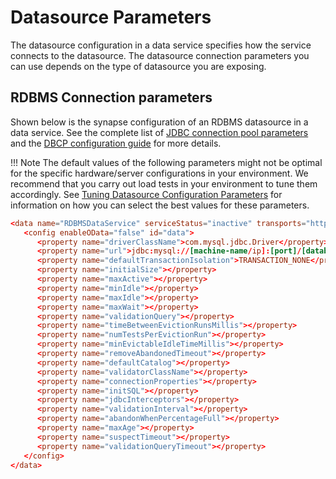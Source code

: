 # Datasource Parameters

The datasource configuration in a data service specifies how the service connects to the datasource. The datasource connection parameters you can use depends on the type of datasource you are exposing.

## RDBMS Connection parameters

Shown below is the synapse configuration of an RDBMS datasource in a data service. See the complete list of [JDBC connection pool parameters](http://tomcat.apache.org/tomcat-7.0-doc/jdbc-pool.html) and the [DBCP configuration guide](http://commons.apache.org/proper/commons-dbcp/configuration.html) for more details.

!!! Note
      The default values of the following parameters might not be optimal for the specific hardware/server configurations in your environment. We recommend that you carry out load tests in your environment to tune them accordingly. See [Tuning Datasource Configuration Parameters]({{base_path}}/install-and-setup/performance-tuning/jdbc-tuning) for information on how you can select the best values for these parameters.

```toml
<data name="RDBMSDataService" serviceStatus="inactive" transports="http https local">
   <config enableOData="false" id="data">
      <property name="driverClassName">com.mysql.jdbc.Driver</property>
      <property name="url">jdbc:mysql://[machine-name/ip]:[port]/[database-name]</property>
      <property name="defaultTransactionIsolation">TRANSACTION_NONE</property>
      <property name="initialSize"></property>
      <property name="maxActive"></property>
      <property name="minIdle"></property>
      <property name="maxIdle"></property>
      <property name="maxWait"></property>
      <property name="validationQuery"></property>
      <property name="timeBetweenEvictionRunsMillis"></property>
      <property name="numTestsPerEvictionRun"></property>
      <property name="minEvictableIdleTimeMillis"></property>
      <property name="removeAbandonedTimeout"></property>
      <property name="defaultCatalog"></property>
      <property name="validatorClassName"></property>
      <property name="connectionProperties"></property>
      <property name="initSQL"></property>
      <property name="jdbcInterceptors"></property>
      <property name="validationInterval"></property>
      <property name="abandonWhenPercentageFull"></property>
      <property name="maxAge"></property>
      <property name="suspectTimeout"></property>
      <property name="validationQueryTimeout"></property>
   </config>
</data>
```